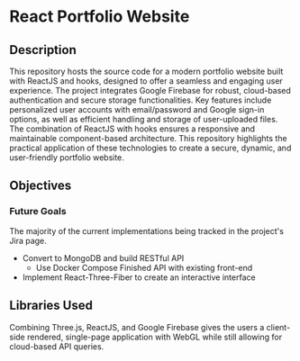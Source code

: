 # React Portfolio Website

## Description

This repository hosts the source code for a modern portfolio website built with ReactJS and hooks, designed to offer a seamless and engaging user experience. The project integrates Google Firebase for robust, cloud-based authentication and secure storage functionalities. Key features include personalized user accounts with email/password and Google sign-in options, as well as efficient handling and storage of user-uploaded files. The combination of ReactJS with hooks ensures a responsive and maintainable component-based architecture. This repository highlights the practical application of these technologies to create a secure, dynamic, and user-friendly portfolio website.

## Objectives
### Future Goals
The majority of the current implementations being tracked in the project's Jira page. 
- Convert to MongoDB and build RESTful API
   - Use Docker Compose Finished API with existing front-end 
- Implement React-Three-Fiber to create an interactive interface

## Libraries Used
Combining Three.js, ReactJS, and Google Firebase gives the users a client-side rendered, single-page application with WebGL while still allowing for cloud-based API queries. 
